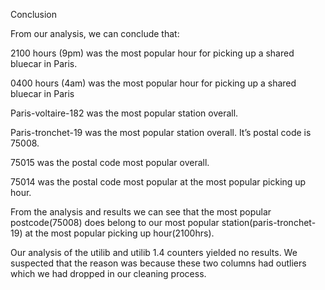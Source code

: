 Conclusion

From our analysis, we can conclude that:

2100 hours (9pm) was the most popular hour for picking up a shared bluecar in Paris.

0400 hours (4am) was the most popular hour for picking up a shared bluecar in Paris

Paris-voltaire-182 was the most popular station overall.

Paris-tronchet-19 was the most popular station overall. It’s postal code is 75008.

75015 was the postal code most popular overall.

75014 was the postal code most popular at the most popular picking up hour.

From the analysis and results we can see that the most popular postcode(75008) does belong to our most popular station(paris-tronchet-19) at the most popular picking up hour(2100hrs).

Our analysis of the utilib and utilib 1.4 counters yielded no results. We suspected that the reason was because these two columns had outliers which we had dropped in our cleaning process.
